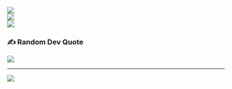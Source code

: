 
![](https://github-readme-stats.vercel.app/api?username=Nilufa-Khan&theme=monokai&hide_border=false&include_all_commits=true&count_private=true)<br/>
![](https://github-readme-streak-stats.herokuapp.com/?user=Nilufa-Khan&theme=monokai&hide_border=false)<br/>
![](https://github-readme-stats.vercel.app/api/top-langs/?username=Nilufa-Khan&theme=monokai&hide_border=false&include_all_commits=true&count_private=true&layout=compact)


### ✍️ Random Dev Quote
![](https://quotes-github-readme.vercel.app/api?type=horizontal&theme=radical)

---
[![](https://visitcount.itsvg.in/api?id=Nilufa-Khan&icon=0&color=0)](https://visitcount.itsvg.in)
